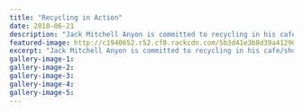 ```yaml
---
title: "Recycling in Action"
date: 2018-06-21
description: "Jack Mitchell Anyon is committed to recycling in his cafe/shop..."
featured-image: http://c1940652.r52.cf0.rackcdn.com/5b3d41e3b8d39a412900011c/Jack-Mitchell-Anyon250-RCP-21-June.gif
excerpt: "Jack Mitchell Anyon is committed to recycling in his cafe/shop."
gallery-image-1: 
gallery-image-2: 
gallery-image-3: 
gallery-image-4: 
gallery-image-5: 
---
```


